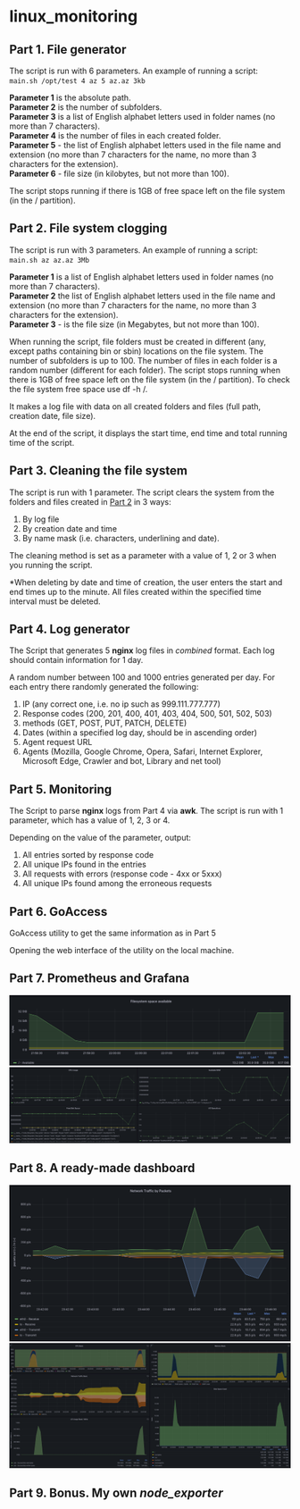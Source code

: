 # linux_monitoring

## Part 1. File generator

The script is run with 6 parameters. An example of running a script: \
`main.sh /opt/test 4 az 5 az.az 3kb`

**Parameter 1** is the absolute path. \
**Parameter 2** is the number of subfolders. \
**Parameter 3** is a list of English alphabet letters used in folder names (no more than 7 characters). \
**Parameter 4** is the number of files in each created folder. \
**Parameter 5** - the list of English alphabet letters used in the file name and extension (no more than 7 characters for the name, no more than 3 characters for the extension). \
**Parameter 6** - file size (in kilobytes, but not more than 100).

The script stops running if there is 1GB of free space left on the file system (in the / partition).

## Part 2. File system clogging

The script is run with 3 parameters. An example of running a script: \
`main.sh az az.az 3Mb`

**Parameter 1** is a list of English alphabet letters used in folder names (no more than 7 characters). \
**Parameter 2** the list of English alphabet letters used in the file name and extension (no more than 7 characters for the name, no more than 3 characters for the extension). \
**Parameter 3** - is the file size (in Megabytes, but not more than 100).

When running the script, file folders must be created in different (any, except paths containing bin or sbin) locations on the file system. The number of subfolders is up to 100. The number of files in each folder is a random number (different for each folder). The script stops running when there is 1GB of free space left on the file system (in the / partition). To check the file system free space use df -h /.

It makes a log file with data on all created folders and files (full path, creation date, file size).

At the end of the script, it displays the start time, end time and total running time of the script.

## Part 3. Cleaning the file system

The script is run with 1 parameter. The script clears the system from the folders and files created in [Part 2](#part-2-file-system-clogging) in 3 ways:

1. By log file
2. By creation date and time
3. By name mask (i.e. characters, underlining and date).

The cleaning method is set as a parameter with a value of 1, 2 or 3 when you running the script.

*When deleting by date and time of creation, the user enters the start and end times up to the minute. All files created within the specified time interval must be deleted.

## Part 4. Log generator

The Script that generates 5 **nginx** log files in *combined* format. Each log should contain information for 1 day.

A random number between 100 and 1000 entries generated per day.
For each entry there randomly generated the following:

1. IP (any correct one, i.e. no ip such as 999.111.777.777)
2. Response codes (200, 201, 400, 401, 403, 404, 500, 501, 502, 503)
3. methods (GET, POST, PUT, PATCH, DELETE)
4. Dates (within a specified log day, should be in ascending order)
5. Agent request URL
6. Agents (Mozilla, Google Chrome, Opera, Safari, Internet Explorer, Microsoft Edge, Crawler and bot, Library and net tool)

## Part 5. Monitoring

The Script to parse **nginx** logs from Part 4 via **awk**.
The script is run with 1 parameter, which has a value of 1, 2, 3 or 4.

Depending on the value of the parameter, output:

1. All entries sorted by response code
2. All unique IPs found in the entries
3. All requests with errors (response code - 4xx or 5xxx)
4. All unique IPs found among the erroneous requests

## Part 6. **GoAccess**

GoAccess utility to get the same information as in Part 5

Opening the web interface of the utility on the local machine.

## Part 7. **Prometheus** and **Grafana**

![linux_monitoring](src/07/mem.png)
![linux_monitoring](src/07/stress.png)

## Part 8. A ready-made dashboard

![linux_monitoring](src/08/net.png)
![linux_monitoring](src/08/stress.png)

## Part 9. Bonus. My own *node_exporter*
